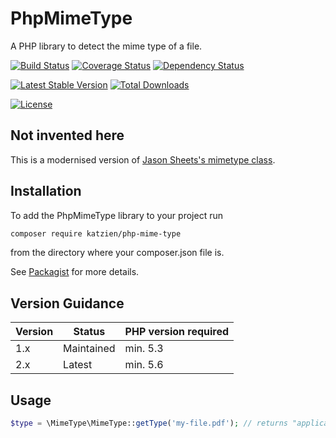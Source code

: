 # PhpMimeType
A PHP library to detect the mime type of a file.

[![Build Status](https://travis-ci.org/katzien/PhpMimeType.svg?branch=master)](https://travis-ci.org/katzien/PhpMimeType)
[![Coverage Status](https://coveralls.io/repos/katzien/PhpMimeType/badge.svg)](https://coveralls.io/r/katzien/PhpMimeType)
[![Dependency Status](https://www.versioneye.com/user/projects/550b541aa80b5fba79000164/badge.svg?style=flat)](https://www.versioneye.com/user/projects/550b541aa80b5fba79000164)

[![Latest Stable Version](https://poser.pugx.org/katzien/php-mime-type/v/stable.svg)](https://packagist.org/packages/katzien/php-mime-type)
[![Total Downloads](https://poser.pugx.org/katzien/php-mime-type/downloads.svg)](https://packagist.org/packages/katzien/php-mime-type)

[![License](https://poser.pugx.org/katzien/php-mime-type/license.svg)](https://packagist.org/packages/katzien/php-mime-type)

## Not invented here

This is a modernised version of [Jason Sheets's mimetype class](http://www.phpclasses.org/browse/file/2743.html).

## Installation

To add the PhpMimeType library to your project run

```sh
composer require katzien/php-mime-type
```

from the directory where your composer.json file is.

See [Packagist](https://packagist.org/packages/katzien/php-mime-type) for more details.

## Version Guidance

| Version | Status      | PHP version required |
|---------|-------------|----------------------|
| 1.x     | Maintained  | min. 5.3             |
| 2.x     | Latest      | min. 5.6             |

## Usage

```php
$type = \MimeType\MimeType::getType('my-file.pdf'); // returns "application/pdf"
```
